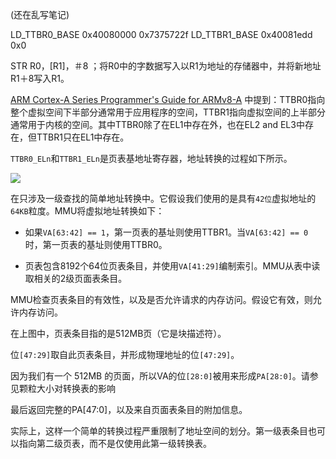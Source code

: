 (还在乱写笔记)

LD_TTBR0_BASE    0x40080000   0x7375722f
LD_TTBR1_BASE    0x40081edd   0x0

STR R0，[R1]，＃8             ；将R0中的字数据写入以R1为地址的存储器中，并将新地址R1＋8写入R1。

[ARM Cortex-A Series Programmer's Guide for ARMv8-A](https://developer.arm.com/documentation/den0024/a/The-Memory-Management-Unit/Context-switching) 中提到：TTBR0指向整个虚拟空间下半部分通常用于应用程序的空间，TTBR1指向虚拟空间的上半部分通常用于内核的空间。其中TTBR0除了在EL1中存在外，也在EL2 and EL3中存在，但TTBR1只在EL1中存在。

`TTBR0_ELn`和`TTBR1_ELn`是页表基地址寄存器，地址转换的过程如下所示。

![](https://os2022exps-doc.readthedocs.io/zh_CN/latest/_images/v2p-translate.svg)

在只涉及一级查找的简单地址转换中。它假设我们使用的是具有`42位`虚拟地址的`64KB`粒度。MMU将虚拟地址转换如下：

* 如果`VA[63:42] == 1`，第一页表的基址则使用TTBR1。当`VA[63:42] == 0`时，第一页表的基址则使用TTBR0。

* 页表包含8192个64位页表条目，并使用`VA[41:29]`编制索引。MMU从表中读取相关的2级页面表条目。

MMU检查页表条目的有效性，以及是否允许请求的内存访问。假设它有效，则允许内存访问。

在上图中，页表条目指的是512MB页（它是块描述符）。

位`[47:29]`取自此页表条目，并形成物理地址的位`[47:29]`。

因为我们有一个 512MB 的页面，所以VA的位`[28:0]`被用来形成`PA[28:0]`。请参见颗粒大小对转换表的影响

最后返回完整的PA[47:0]，以及来自页面表条目的附加信息。

实际上，这样一个简单的转换过程严重限制了地址空间的划分。第一级表条目也可以指向第二级页表，而不是仅使用此第一级转换表。
